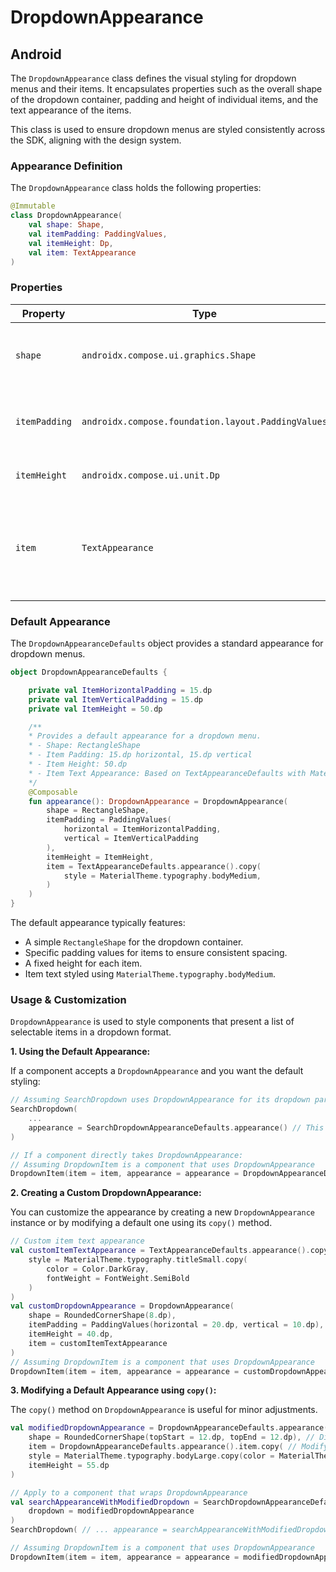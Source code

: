 # DropdownAppearance

## Android

The `DropdownAppearance` class defines the visual styling for dropdown menus and their items. It encapsulates properties such as the overall shape of the dropdown container, padding and height of individual items, and the text appearance of the items.

This class is used to ensure dropdown menus are styled consistently across the SDK, aligning with the design system.

### Appearance Definition

The `DropdownAppearance` class holds the following properties:

```Kotlin
@Immutable
class DropdownAppearance(
    val shape: Shape,
    val itemPadding: PaddingValues,
    val itemHeight: Dp,
    val item: TextAppearance
)
```

### Properties

| Property      | Type                                     | Description                                                                                                                              |
|---------------|------------------------------------------|------------------------------------------------------------------------------------------------------------------------------------------|
| `shape`       | `androidx.compose.ui.graphics.Shape`     | The shape of the dropdown menu container itself (e.g., `RectangleShape`, `RoundedCornerShape`).                                            |
| `itemPadding` | `androidx.compose.foundation.layout.PaddingValues` | The padding applied around the content within each individual dropdown item.                                                     |
| `itemHeight`  | `androidx.compose.ui.unit.Dp`            | The preferred height for each item in the dropdown list.                                                                                   |
| `item`        | `TextAppearance`                         | The appearance (style, color, size, etc.) of the text displayed within each dropdown item. Uses the `TextAppearance` class for definition. |

### Default Appearance

The `DropdownAppearanceDefaults` object provides a standard appearance for dropdown menus.

```Kotlin
object DropdownAppearanceDefaults {

    private val ItemHorizontalPadding = 15.dp
    private val ItemVerticalPadding = 15.dp
    private val ItemHeight = 50.dp

    /**
    * Provides a default appearance for a dropdown menu.
    * - Shape: RectangleShape
    * - Item Padding: 15.dp horizontal, 15.dp vertical
    * - Item Height: 50.dp
    * - Item Text Appearance: Based on TextAppearanceDefaults with MaterialTheme.typography.bodyMedium
    */
    @Composable
    fun appearance(): DropdownAppearance = DropdownAppearance(
        shape = RectangleShape,
        itemPadding = PaddingValues(
            horizontal = ItemHorizontalPadding,
            vertical = ItemVerticalPadding
        ),
        itemHeight = ItemHeight,
        item = TextAppearanceDefaults.appearance().copy(
            style = MaterialTheme.typography.bodyMedium,
        )
    )
}
```

The default appearance typically features:
*   A simple `RectangleShape` for the dropdown container.
*   Specific padding values for items to ensure consistent spacing.
*   A fixed height for each item.
*   Item text styled using `MaterialTheme.typography.bodyMedium`.

### Usage & Customization

`DropdownAppearance` is used to style components that present a list of selectable items in a dropdown format.

**1. Using the Default Appearance:**

If a component accepts a `DropdownAppearance` and you want the default styling:

```Kotlin
// Assuming SearchDropdown uses DropdownAppearance for its dropdown part 
SearchDropdown( 
    ...
    appearance = SearchDropdownAppearanceDefaults.appearance() // This implicitly uses DropdownAppearanceDefaults for the dropdown part 
)

// If a component directly takes DropdownAppearance:
// Assuming DropdownItem is a component that uses DropdownAppearance 
DropdownItem(item = item, appearance = appearance = DropdownAppearanceDefaults.appearance() )
```

**2. Creating a Custom DropdownAppearance:**

You can customize the appearance by creating a new `DropdownAppearance` instance or by modifying a default one using its `copy()` method.

```Kotlin
// Custom item text appearance 
val customItemTextAppearance = TextAppearanceDefaults.appearance().copy( 
    style = MaterialTheme.typography.titleSmall.copy( 
        color = Color.DarkGray, 
        fontWeight = FontWeight.SemiBold 
    ) 
)
val customDropdownAppearance = DropdownAppearance( 
    shape = RoundedCornerShape(8.dp), 
    itemPadding = PaddingValues(horizontal = 20.dp, vertical = 10.dp), 
    itemHeight = 40.dp, 
    item = customItemTextAppearance 
)
// Assuming DropdownItem is a component that uses DropdownAppearance 
DropdownItem(item = item, appearance = appearance = customDropdownAppearance )
```

**3. Modifying a Default Appearance using `copy()`:**

The `copy()` method on `DropdownAppearance` is useful for minor adjustments.

```Kotlin
val modifiedDropdownAppearance = DropdownAppearanceDefaults.appearance().copy( 
    shape = RoundedCornerShape(topStart = 12.dp, topEnd = 12.dp), // Different shape 
    item = DropdownAppearanceDefaults.appearance().item.copy( // Modify the item's TextAppearance 
    style = MaterialTheme.typography.bodyLarge.copy(color = MaterialTheme.colorScheme.secondary) ), 
    itemHeight = 55.dp 
)

// Apply to a component that wraps DropdownAppearance 
val searchAppearanceWithModifiedDropdown = SearchDropdownAppearanceDefaults.appearance().copy( 
    dropdown = modifiedDropdownAppearance 
) 
SearchDropdown( // ... appearance = searchAppearanceWithModifiedDropdown )

// Assuming DropdownItem is a component that uses DropdownAppearance 
DropdownItem(item = item, appearance = appearance = modifiedDropdownAppearance )
```